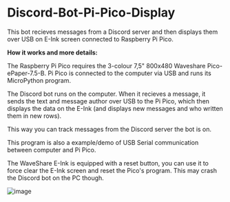 # Discord-Bot-Pi-Pico-Display
This bot recieves messages from a Discord server and then displays them over USB on E-Ink screen connected to Raspberry Pi Pico.

<b> How it works and more details: </b>

The Raspberry Pi Pico requires the 3-colour 7,5" 800x480 Waveshare Pico-ePaper-7.5-B. Pi Pico is connected to the computer via USB and runs its MicroPython program.

The Discord bot runs on the computer. When it recieves a message, it sends the text and message author over USB to the Pi Pico, which then displays the data on the E-Ink (and displays new messages and who written them in new rows).

This way you can track messages from the Discord server the bot is on.

This program is also a example/demo of USB Serial communication between computer and Pi Pico.

The WaveShare E-Ink is equipped with a reset button, you can use it to force clear the E-Ink screen and reset the Pico's program. This may crash the Discord bot on the PC though.

![image](https://user-images.githubusercontent.com/112283903/208149847-b6543520-6000-4bcf-acb2-a762e603fb13.png)
